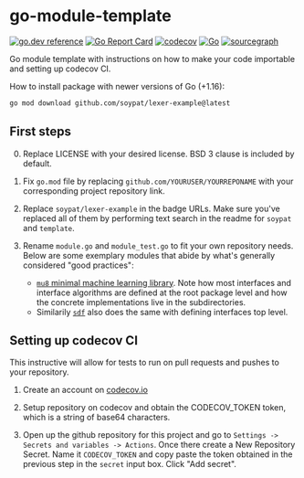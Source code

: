 # go-module-template
[![go.dev reference](https://pkg.go.dev/badge/github.com/soypat/lexer-example)](https://pkg.go.dev/github.com/soypat/lexer-example)
[![Go Report Card](https://goreportcard.com/badge/github.com/soypat/lexer-example)](https://goreportcard.com/report/github.com/soypat/lexer-example)
[![codecov](https://codecov.io/gh/soypat/lexer-example/branch/main/graph/badge.svg)](https://codecov.io/gh/soypat/lexer-example)
[![Go](https://github.com/soypat/lexer-example/actions/workflows/go.yml/badge.svg)](https://github.com/soypat/lexer-example/actions/workflows/go.yml)
[![sourcegraph](https://sourcegraph.com/github.com/soypat/lexer-example/-/badge.svg)](https://sourcegraph.com/github.com/soypat/lexer-example?badge)
<!--
[![License: MIT](https://img.shields.io/badge/License-MIT-yellow.svg)](https://opensource.org/licenses/MIT)

[![stability-experimental](https://img.shields.io/badge/stability-experimental-orange.svg)](https://github.com/emersion/stability-badges#experimental)

See https://github.com/emersion/stability-badges#unstable for more stability badges.
-->

Go module template with instructions on how to make your code importable and setting up codecov CI.

How to install package with newer versions of Go (+1.16):
```sh
go mod download github.com/soypat/lexer-example@latest
```


## First steps

0. Replace LICENSE with your desired license. BSD 3 clause is included by default.

1. Fix `go.mod` file by replacing `github.com/YOURUSER/YOURREPONAME` with your corresponding project repository link.

2. Replace `soypat/lexer-example` in the badge URLs. Make sure you've replaced all of them by performing text search in the readme for `soypat` and `template`.

3. Rename `module.go` and `module_test.go` to fit your own repository needs. Below are some exemplary modules that abide by what's generally considered "good practices":
    - [`mu8` minimal machine learning library](https://github.com/soypat/mu8). Note how most interfaces and interface algorithms are defined at the root package level and how the concrete implementations live in the subdirectories.
    - Similarily [`sdf`](https://github.com/soypat/sdf) also does the same with defining interfaces top level.

## Setting up codecov CI
This instructive will allow for tests to run on pull requests and pushes to your repository.

1. Create an account on [codecov.io](https://app.codecov.io/)

2. Setup repository on codecov and obtain the CODECOV_TOKEN token, which is a string of base64 characters.

3. Open up the github repository for this project and go to `Settings -> Secrets and variables -> Actions`. Once there create a New Repository Secret. Name it `CODECOV_TOKEN` and copy paste the token obtained in the previous step in the `secret` input box. Click "Add secret".


